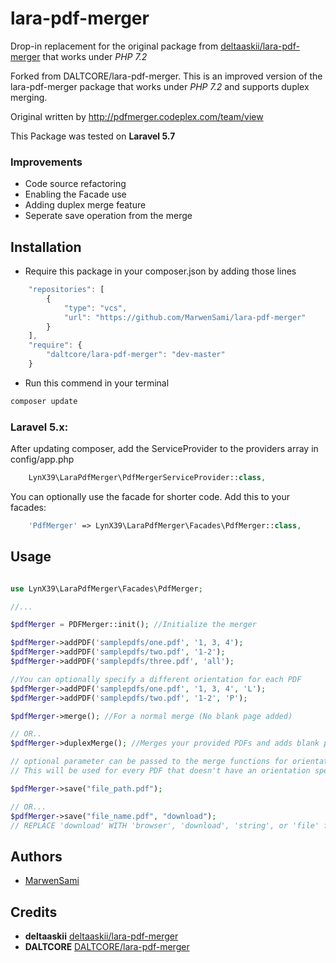 # lara-pdf-merger

Drop-in replacement for the original package from [deltaaskii/lara-pdf-merger](https://github.com/deltaaskii/lara-pdf-merger) that works under *PHP 7.2*

Forked from DALTCORE/lara-pdf-merger. This is an improved version of the lara-pdf-merger package that works under *PHP 7.2* and supports duplex merging.

Original written by http://pdfmerger.codeplex.com/team/view

This Package was tested on **Laravel 5.7**

### Improvements 

* Code source refactoring
* Enabling the Facade use
* Adding duplex merge feature
* Seperate save operation from the merge
  
## Installation

* Require this package in your composer.json by adding those lines

```javascript
    "repositories": [
        {
            "type": "vcs",
            "url": "https://github.com/MarwenSami/lara-pdf-merger"
        }
    ],
    "require": {
        "daltcore/lara-pdf-merger": "dev-master"
    }
```

* Run  this commend in your terminal
```bash
composer update
```
### Laravel 5.x:

After updating composer, add the ServiceProvider to the providers array in config/app.php
```php
    LynX39\LaraPdfMerger\PdfMergerServiceProvider::class,
```
You can optionally use the facade for shorter code. Add this to your facades:
```php
    'PdfMerger' => LynX39\LaraPdfMerger\Facades\PdfMerger::class,
```
## Usage

```php

use LynX39\LaraPdfMerger\Facades\PdfMerger;

//...

$pdfMerger = PDFMerger::init(); //Initialize the merger

$pdfMerger->addPDF('samplepdfs/one.pdf', '1, 3, 4');
$pdfMerger->addPDF('samplepdfs/two.pdf', '1-2');
$pdfMerger->addPDF('samplepdfs/three.pdf', 'all');

//You can optionally specify a different orientation for each PDF
$pdfMerger->addPDF('samplepdfs/one.pdf', '1, 3, 4', 'L');
$pdfMerger->addPDF('samplepdfs/two.pdf', '1-2', 'P');

$pdfMerger->merge(); //For a normal merge (No blank page added)

// OR..
$pdfMerger->duplexMerge(); //Merges your provided PDFs and adds blank pages between documents as needed to allow duplex printing

// optional parameter can be passed to the merge functions for orientation (P for protrait, L for Landscape). 
// This will be used for every PDF that doesn't have an orientation specified

$pdfMerger->save("file_path.pdf");

// OR...
$pdfMerger->save("file_name.pdf", "download");
// REPLACE 'download' WITH 'browser', 'download', 'string', or 'file' for output options

```

## Authors
* [MarwenSami](https://github.com/MarwenSami)


## Credits
* **deltaaskii** [deltaaskii/lara-pdf-merger](https://github.com/deltaaskii/lara-pdf-merger)
* **DALTCORE** [DALTCORE/lara-pdf-merger](https://github.com/DALTCORE/lara-pdf-merger)
